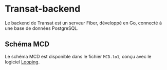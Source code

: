 # Transat-backend

Le backend de Transat est un serveur Fiber, développé en Go, connecté à une base de données PostgreSQL.
 
## Schéma MCD
Le schéma MCD est disponible dans le fichier `MCD.lo1`, conçu avec le logiciel [Looping](https://www.looping-mcd.fr/).